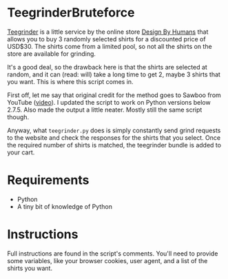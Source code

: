 TeegrinderBruteforce
====================
[Teegrinder](http://www.designbyhumans.com/TeeGrinder/) is a little service by the online store [Design By Humans](http://www.designbyhumans.com/) that allows you to buy 3 randomly selected shirts for a discounted price of USD$30. The shirts come from a limited pool, so not all the shirts on the store are available for grinding.

It's a good deal, so the drawback here is that the shirts are selected at random, and it can (read: will) take a long time to get 2, maybe 3 shirts that you want. This is where this script comes in.

First off, let me say that original credit for the method goes to Sawboo from YouTube ([video](http://www.youtube.com/watch?v=SGiDvmCYASE)). I updated the script to work on Python versions below 2.7.5. Also made the output a little neater. Mostly still the same script though.

Anyway, what `teegrinder.py` does is simply constantly send grind requests to the website and check the responses for the shirts that you select. Once the required number of shirts is matched, the teegrinder bundle is added to your cart.

Requirements
=======
* Python
* A tiny bit of knowledge of Python

Instructions
=======
Full instructions are found in the script's comments. You'll need to provide some variables, like your browser cookies, user agent, and a list of the shirts you want.

